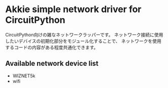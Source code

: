 # Akkie simple network driver for CircuitPython

CircuitPython向けの雑なネットワークラッパーです。
ネットワーク接続に使用したいデバイスの初期化部分をモジュール化することで、
ネットワークを使用するコードの内容がある程度共通化できます。

## Available network device list

* WIZNET5k
* wifi